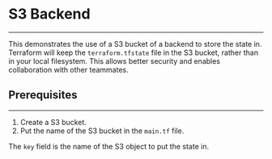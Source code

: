# S3 Backend
---

This demonstrates the use of a S3 bucket of a backend to store the state in.
Terraform will keep the `terraform.tfstate` file in the S3 bucket, rather
than in your local filesystem. This allows better security and enables collaboration
with other teammates.

## Prerequisites
---
1. Create a S3 bucket.
2. Put the name of the S3 bucket in the `main.tf` file.

The `key` field is the name of the S3 object to put the state in.
